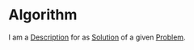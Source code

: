 # Algorithm

I am a [Description](600056.md) for as [Solution](600024.md) of a given [Problem](600029.md).